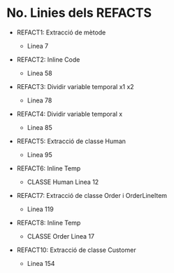 # No. Linies dels REFACTS
- REFACT1:  Extracció de mètode 
  - Linea 7

- REFACT2:  Inline Code
  - Linea 58
  
- REFACT3:  Dividir variable temporal x1 x2
  - Linea 78
  
- REFACT4:  Dividir variable temporal x
  - Linea 85
  
- REFACT5:  Extracció de classe Human
  - Linea 95
  
- REFACT6:  Inline Temp
  - CLASSE Human Linea 12
  
- REFACT7:  Extracció de classe Order i OrderLineItem
  - Linea 119
  
- REFACT8:  Inline Temp
  - CLASSE Order Linea 17

- REFACT10: Extracció de classe Customer
  - Linea 154
